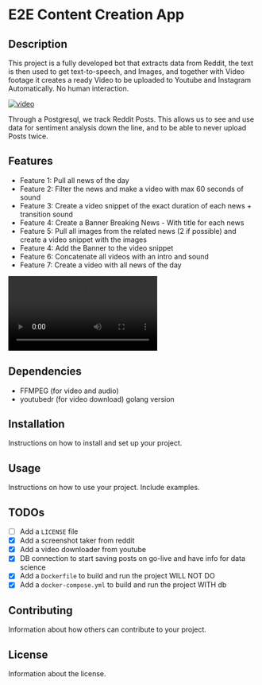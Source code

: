 # E2E Content Creation App

## Description

This project is a fully developed bot that extracts data from Reddit, the text is then used to get text-to-speech, and Images, and together with Video footage it creates a ready Video to be uploaded to Youtube and Instagram Automatically. No human interaction.

[![video](https://i.stack.imgur.com/Vp2cE.png)](example/resultwsound.mp4)

Through a Postgresql, we track Reddit Posts. This allows us to see and use data for sentiment analysis down the line, and to be able to never upload Posts twice.

## Features

- Feature 1: Pull all news of the day
- Feature 2: Filter the news and make a video with max 60 seconds of sound
- Feature 3: Create a video snippet of the exact duration of each news + transition sound
- Feature 4: Create a Banner Breaking News - With title for each news
- Feature 5: Pull all images from the related news (2 if possible) and create a video snippet with the images
- Feature 4: Add the Banner to the video snippet
- Feature 6: Concatenate all videos with an intro and sound
- Feature 7: Create a video with all news of the day

![Video Example](example/resultwsound.mp4)

## Dependencies

- FFMPEG (for video and audio)
- youtubedr (for video download) golang version

## Installation

Instructions on how to install and set up your project.

## Usage

Instructions on how to use your project. Include examples.

## TODOs

- [ ] Add a `LICENSE` file
- [x] Add a screenshot taker from reddit
- [x] Add a video downloader from youtube
- [x] DB connection to start saving posts on go-live and have info for data science
- [x] Add a `Dockerfile` to build and run the project WILL NOT DO
- [x] Add a `docker-compose.yml` to build and run the project WITH db

## Contributing

Information about how others can contribute to your project.

## License

Information about the license.

